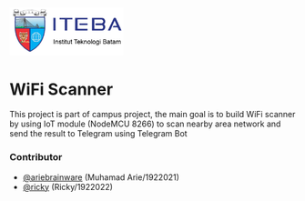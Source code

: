 <img src="Gambar/logo_iteba.png" alt="Logo Iteba" width="200"/>

# WiFi Scanner

This project is part of campus project, the main goal is to build WiFi scanner by using IoT module (NodeMCU 8266) to scan nearby area network and send the result to Telegram using Telegram Bot

### Contributor

- [@ariebrainware](https://github.com/ariebrainware) (Muhamad Arie/1922021)
- [@ricky](https://github.com/ricky546) (Ricky/1922022)